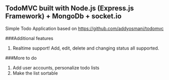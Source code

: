 ## TodoMVC built with Node.js (Express.js Framework) + MongoDb + socket.io

Simple Todo Application based on <a href="https://github.com/addyosmani/todomvc">https://github.com/addyosmani/todomvc</a>

###Additional features
1. Realtime support! Add, edit, delete and changing status all supported.

###More to do
1. Add user accounts, personalize todo lists
2. Make the list sortable
